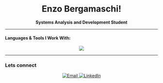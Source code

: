<h1 align="center">Enzo Bergamaschi!</h1>

<p align="center">
  <strong>Systems Analysis and Development Student</strong><br>
</p>

---

#### Languages & Tools I Work With:
<p align="center">
  <img src="https://skillicons.dev/icons?i=html,css,js,php,python,java,cs,c,git" />
</p>

---

### Lets connect

<p align="center">
  <a href="mailto:enzo.b.lourenco@gmail.com">
    <img src="https://img.shields.io/badge/Email-D14836?style=for-the-badge&logo=gmail&logoColor=white" alt="Email"/>
  </a>
  <a href="https://www.linkedin.com/in/enzo-bergamaschi-lourenço-35618728a" target="_blank">
    <img src="https://img.shields.io/badge/LinkedIn-0077B5?style=for-the-badge&logo=linkedin&logoColor=white" alt="LinkedIn"/>
  </a>
</p>
